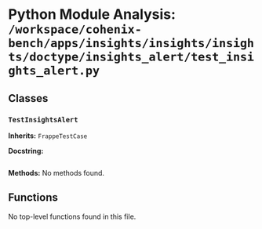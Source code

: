 # Python Module Analysis: `/workspace/cohenix-bench/apps/insights/insights/insights/doctype/insights_alert/test_insights_alert.py`

## Classes

### `TestInsightsAlert`
**Inherits:** `FrappeTestCase`


**Docstring:**
```

```

**Methods:**
No methods found.




## Functions

No top-level functions found in this file.
